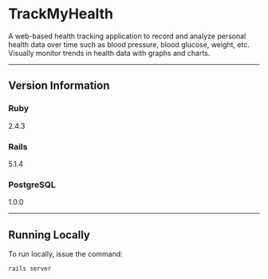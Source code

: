 # TrackMyHealth

A web-based health tracking application to record and analyze personal health data over time such as blood pressure, blood glucose, weight, etc. Visually monitor trends in health data with graphs and charts.

---

## Version Information

### Ruby
2.4.3

### Rails
5.1.4

### PostgreSQL
1.0.0

---

## Running Locally
To run locally, issue the command:

`rails server`